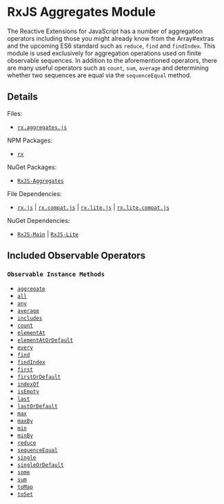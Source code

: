 # RxJS Aggregates Module #

The Reactive Extensions for JavaScript has a number of aggregation operators including those you might already know from the Array#extras and the upcoming ES6 standard such as `reduce`, `find` and `findIndex`.  This module is used exclusively for aggregation operations used on finite observable sequences.  In addition to the aforementioned operators, there are many useful operators such as `count`, `sum`, `average` and determining whether two sequences are equal via the `sequenceEqual` method.

## Details ##

Files:
- [`rx.aggregates.js`](https://github.com/Reactive-Extensions/RxJS/blob/master/dist/rx.aggregates.js)

NPM Packages:
- [`rx`](https://www.npmjs.org/package/rx)

NuGet Packages:
- [`RxJS-Aggregates`](http://www.nuget.org/packages/RxJS-Aggregates/)

File Dependencies:
- [`rx.js`](https://github.com/Reactive-Extensions/RxJS/blob/master/dist/rx.js) | [`rx.compat.js`](https://github.com/Reactive-Extensions/RxJS/blob/master/dist/rx.compat.js) | [`rx.lite.js`](https://github.com/Reactive-Extensions/RxJS/blob/master/dist/rx.lite.js) | [`rx.lite.compat.js`](https://github.com/Reactive-Extensions/RxJS/blob/master/dist/rx.lite.compat.js)

NuGet Dependencies:
- [`RxJS-Main`](http://www.nuget.org/packages/RxJS-Main/) | [`RxJS-Lite`](http://www.nuget.org/packages/RxJS-Main/)

## Included Observable Operators ##

### `Observable Instance Methods`
- [`aggregate`](../core_objects/observable/observable_instance_methods/aggregate.html)
- [`all`](../core_objects/observable/observable_instance_methods/every.html)
- [`any`](../core_objects/observable/observable_instance_methods/some.html)
- [`average`](../core_objects/observable/observable_instance_methods/average.html)
- [`includes`](../core_objects/observable/observable_instance_methods/includes.html)
- [`count`](../core_objects/observable/observable_instance_methods/count.html)
- [`elementAt`](../core_objects/observable/observable_instance_methods/elementat.html)
- [`elementAtOrDefault`](../core_objects/observable/observable_instance_methods/elementatordefault.html)
- [`every`](../core_objects/observable/observable_instance_methods/every.html)
- [`find`](../core_objects/observable/observable_instance_methods/find.html)
- [`findIndex`](../core_objects/observable/observable_instance_methods/findindex.html)
- [`first`](../core_objects/observable/observable_instance_methods/first.html)
- [`firstOrDefault`](../core_objects/observable/observable_instance_methods/firstordefault.html)
- [`indexOf`](../core_objects/observable/observable_instance_methods/indexof.html)
- [`isEmpty`](../core_objects/observable/observable_instance_methods/isempty.html)
- [`last`](../core_objects/observable/observable_instance_methods/last.html)
- [`lastOrDefault`](../core_objects/observable/observable_instance_methods/lastordefault.html)
- [`max`](../core_objects/observable/observable_instance_methods/max.html)
- [`maxBy`](../core_objects/observable/observable_instance_methods/maxby.html)
- [`min`](../core_objects/observable/observable_instance_methods/min.html)
- [`minBy`](../core_objects/observable/observable_instance_methods/minby.html)
- [`reduce`](../core_objects/observable/observable_instance_methods/reduce.html)
- [`sequenceEqual`](../core_objects/observable/observable_instance_methods/sequenceequal.html)
- [`single`](../core_objects/observable/observable_instance_methods/single.html)
- [`singleOrDefault`](../core_objects/observable/observable_instance_methods/singleordefault.html)
- [`some`](../core_objects/observable/observable_instance_methods/some.html)
- [`sum`](../core_objects/observable/observable_instance_methods/sum.html)
- [`toMap`](../core_objects/observable/observable_instance_methods/tomap.html)
- [`toSet`](../core_objects/observable/observable_instance_methods/toset.html)
